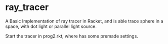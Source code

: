 # ray_tracer
A Basic Implementation of ray tracer in Racket, and is able trace sphere in a space, with dot light or parallel light source.

Start the tracer in prog2.rkt, where has some premade settings. 
